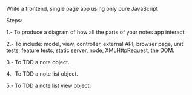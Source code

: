 Write a frontend, single page app using only pure JavaScript

Steps:

1.- To produce a diagram of how all the parts of your notes app interact.

2.- To include: model, view, controller, external API, browser page, unit tests, feature tests, static server, node, XMLHttpRequest, the DOM.

3.- To TDD a note object.

4.- To TDD a note list object.

5.- To TDD a note list view object.
